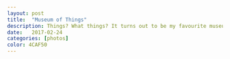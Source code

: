 ```yaml
---
layout: post
title:  "Museum of Things"
description: Things? What things? It turns out to be my favourite museum of the entire trip.
date:   2017-02-24
categories: [photos]
color: 4CAF50
---
```


